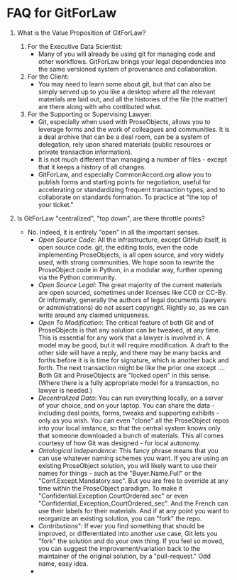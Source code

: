 # FAQ for GitForLaw

1. What is the Value Proposition of GitForLaw?

   1. For the Executive Data Scientist:
      - Many of you will already be using git for managing code and other workflows.  GitForLaw brings your legal dependencies into the same versioned system of provenance and collaboration.
   2. For the Client:
      - You may need to learn some about git, but that can also be simply served up to you like a desktop where all the relevant materials are laid out, and all the histories of the file (the mattter) are there along with who contibuted what.
   3. For the Supporting or Supervising Lawyer:
      - Git, especially when used with ProseObjects, allows you to leverage forms and the work of colleagues and communities.  It is a deal archive that can be a deal room, can be a system of delegation, rely upon shared materials (public resources or private transaction information).
      - It is not much different than managing a number of files - except that it keeps a history of all changes. 
      - GitForLaw, and especially CommonAccord.org allow you to publish forms and starting points for negotiation, useful for accelerating or standardizing frequent transaction types, and to collaborate on standards formation. To practice at "the top of your ticket."

2. Is GitForLaw "centralized", "top down", are there throttle points?
   - No. Indeed, it is entirely "open" in all the important senses.  
        - *Open Source Code*: All the infrastructure, except GitHub itself, is open source code.  git, the editing tools, even the code implementing ProseObjects, is all open source, and very widely used, with strong communities. We hope soon to rewrite the ProseObject code in Python, in a modular way, further opening via the Python community.
        - *Open Source Legal*:  The great majority of the current materials are open sourced, sometimes under licenses like CC0 or CC-By.  Or informally, generally the authors of legal documents (lawyers or administrations) do not assert copyright.  Rightly so, as we can write around any claimed uniqueness. 
        - *Open To Modification*:  The critical feature of both Git and of ProseObjects is that any solution can be tweaked, at any time.  This is essential for any work that a lawyer is involved in.  A model may be good, but it will require modification.  A draft to the other side will have a reply, and there may be many backs and forths before it is is time for signature, which is another back and forth. The next transaction might be like the prior one except ....  Both Git and ProseObjects are "locked open" in this sense. (Where there is a fully appropriate model for a transaction, no lawyer is needed.)  
        - *Decentralized Data*:  You can run everything locally, on a server of your choice, and on your laptop.  You can share the data - including deal points, forms, tweaks and supporting exhibits - only as you wish.  You can even "clone" all the ProseObject repos into your local instance, so that the central system knows only that someone downloaded a bunch of materials. This all comes courtesy of how Git was designed - for local autonomy.
        - *Ontological Independence*:  This fancy phrase means that you can use whatever naming schemes you want.  If you are using an existing ProseObject solution, you will likely want to use their names for things - such as the "Buyer.Name.Full" or the "Conf.Except.Mandatory.sec".  But you are free to override at any time within the ProseObject paradigm. To make it "Confidential.Exception.CourtOrdered.sec" or even "Confidential_Exception_CourtOrdered_sec".  And the French can use their labels for their materials.  And if at any point you want to reorganize an existing solution, you can "fork" the repo.
        - *Contributions*":  If ever you find something that should be improved, or differentiated into another use case, Git lets you "fork" the solution and do your own thing.  If you feel so moved, you can suggest the improvement/variation back to the maintainer of the original solution, by a "pull-request."  Odd name, easy idea. 
        - 
